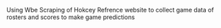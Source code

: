 Using Wbe Scraping of Hokcey Refrence website to collect game data of rosters and scores to make game predictions
